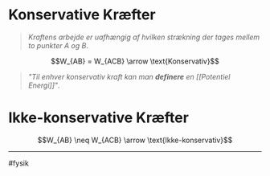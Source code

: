 # Konservative Kræfter
> *Kraftens arbejde er uafhængig af hvilken strækning der tages mellem to punkter $A$ og $B$*.

$$W_{AB} = W_{ACB} \arrow \text{Konservativ}$$

> *"Til enhver konservativ kraft kan man **definere** en [[Potentiel Energi]]"*.

# Ikke-konservative Kræfter
$$W_{AB} \neq W_{ACB} \arrow \text{Ikke-konservativ}$$

---
#fysik 